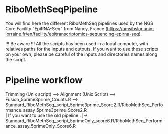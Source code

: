 # RiboMethSeqPipeline
You will find here the different RiboMethSeq pipelines used by the NGS Core Facility "EpiRNA-Seq" from Nancy, France (https://umsibslor.univ-lorraine.fr/en/facility/epitranscriptomics-sequencing-epirna-seq).

!!! Be aware !!!
All the scripts has been used in a local computer, with relatives paths for the inputs and outputs. 
If you want to use these scripts on your own, please be careful of the inputs and directories names along the script.

# Pipeline workflow #
Trimming (Unix script) --> Alignment (Unix Script) --> Fusion_5prime3prime_Counts.R --> Standard_RiboMethSeq_script_5prime3prime_Score2.R/RiboMethSeq_Performance_assay_5prime3prime_Score2.R                                                   
                                                   |
          If you want to use the old pipeline :    |-> Standard_RiboMethSeq_script_5primeOnly_score6.R/RiboMethSeq_Performance_assay_5primeOnly_Score6.R
